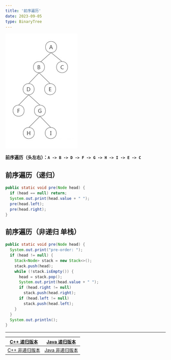 ```yaml
---
title: '前序遍历'
date: 2023-09-05
type: BinaryTree
---
```


![二叉树](/public/images/ds/bt/bt-info.jpg)

**前序遍历（头左右）：`A -> B -> D -> F -> G -> H -> I -> E -> C`**

## 前序遍历（递归）

```java
public static void pre(Node head) {
  if (head == null) return;
  System.out.print(head.value + " ");
  pre(head.left);
  pre(head.right);
}
```

## 前序遍历（非递归 单栈）

```java
public static void pre(Node head) {
  System.out.print("pre-order: ");
  if (head != null) {
    Stack<Node> stack = new Stack<>();
    stack.push(head);
    while (!stack.isEmpty()) {
      head = stack.pop();
      System.out.print(head.value + " ");
      if (head.right != null)
        stack.push(head.right);
      if (head.left != null)
        stack.push(head.left);
    }
  }
  System.out.println();
}
```

<hr/>

|   [C++ 递归版本](https://github.com/ZhengKe996/DS/blob/main/src/binary_tree/recursive_traversal_bt.cpp)    |   [Java 递归版本](https://github.com/ZhengKe996/DS/blob/main/src/binary_tree/recursive_traversal_bt.java)    |
| :--------------------------------------------------------------------------------------------------------: | :----------------------------------------------------------------------------------------------------------: |
| [C++ 非递归版本](https://github.com/ZhengKe996/DS/blob/main/src/binary_tree/un_recursive_traversal_bt.cpp) | [Java 非递归版本](https://github.com/ZhengKe996/DS/blob/main/src/binary_tree/un_recursive_traversal_bt.java) |
